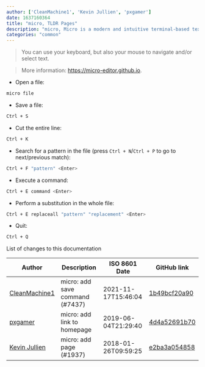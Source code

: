 ```yaml
---
author: ['CleanMachine1', 'Kevin Jullien', 'pxgamer']
date: 1637160364
title: "micro, TLDR Pages"
description: "micro, Micro is a modern and intuitive terminal-based text editor."
categories: "common"
---
```

> You can use your keyboard, but also your mouse to navigate and/or select text.

> More information: <https://micro-editor.github.io>.

- Open a file:

```bash
micro file
```

- Save a file:

```bash
Ctrl + S
```

- Cut the entire line:

```bash
Ctrl + K
```

- Search for a pattern in the file (press `Ctrl + N`/`Ctrl + P` to go to next/previous match):

```bash
Ctrl + F "pattern" <Enter>
```

- Execute a command:

```bash
Ctrl + E command <Enter>
```

- Perform a substitution in the whole file:

```bash
Ctrl + E replaceall "pattern" "replacement" <Enter>
```

- Quit:

```bash
Ctrl + Q
```
List of changes to this documentation


Author | Description | ISO 8601 Date | GitHub link
------|-----|-----|-----
[CleanMachine1](mailto:78213164+CleanMachine1@users.noreply.github.com) | micro: add save command (#7437) | 2021-11-17T15:46:04 | [1b49bcf20a90](https://github.com/tldr-pages/tldr/commit/1b49bcf20a90d3222258fe6b2e6e2f9a0ced7947)
[pxgamer](mailto:owzie123@gmail.com) | micro: add link to homepage | 2019-06-04T21:29:40 | [4d4a52691b70](https://github.com/tldr-pages/tldr/commit/4d4a52691b7073845104fdf2a5193f53e22d55f8)
[Kevin Jullien](mailto:kjullien@users.noreply.github.com) | micro: add page (#1937) | 2018-01-26T09:59:25 | [e2ba3a054858](https://github.com/tldr-pages/tldr/commit/e2ba3a0548586be15c06d02a9df1206bfbad3753)


